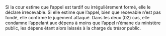 Si la cour estime que l’appel est tardif ou irrégulièrement formé, elle le déclare irrecevable.
Si elle estime que l’appel, bien que recevable n’est pas fondé, elle confirme le jugement attaqué.
Dans les deux (02) cas, elle condamne l’appelant aux dépens à moins que l’appel n’émane du ministère public, les dépens étant alors laissés à la charge du trésor public.